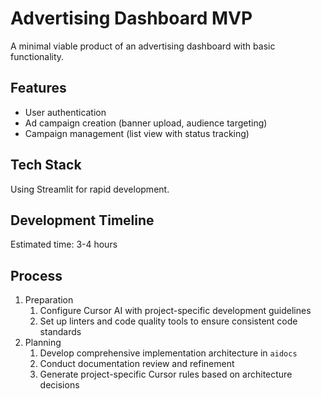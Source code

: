 # Advertising Dashboard MVP

A minimal viable product of an advertising dashboard with basic functionality.

## Features

- User authentication
- Ad campaign creation (banner upload, audience targeting)
- Campaign management (list view with status tracking)

## Tech Stack

Using Streamlit for rapid development.

## Development Timeline

Estimated time: 3-4 hours

## Process

1. Preparation
    1. Configure Cursor AI with project-specific development guidelines
    2. Set up linters and code quality tools to ensure consistent code standards
2. Planning
    1. Develop comprehensive implementation architecture in `aidocs`
    2. Conduct documentation review and refinement
    3. Generate project-specific Cursor rules based on architecture decisions
